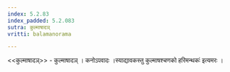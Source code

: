 ```yaml
---
index: 5.2.83
index_padded: 5.2.083
sutra: कुल्माषादञ्
vritti: balamanorama

---
```

<<कुल्माषादञ्>> - कुल्माषादञ् । कनोऽपवादः ।स्याद्यावकस्तु कुल्माषश्चणको हरिमन्थकः॑ इत्यमरः । 